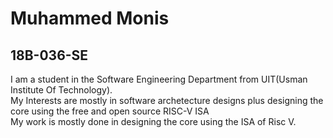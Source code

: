  # Muhammed Monis 
 ## 18B-036-SE
I am a student in the Software Engineering Department from UIT(Usman Institute Of Technology). \
        My Interests are mostly in software archetecture designs plus designing the core using the free and open source RISC-V ISA \
        My work is mostly done in designing the core using the ISA of Risc V.
